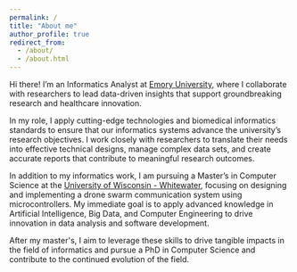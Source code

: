 ```yaml
---
permalink: /
title: "About me"
author_profile: true
redirect_from: 
  - /about/
  - /about.html
---
```


Hi there! I’m an Informatics Analyst at [Emory University](https://www.emory.edu/home/index.html), where I collaborate 
with researchers to lead data-driven insights that support groundbreaking research and healthcare innovation.

In my role, I apply cutting-edge technologies and biomedical informatics standards to ensure that our informatics 
systems advance the university’s research objectives. I work closely with researchers to translate their needs into 
effective technical designs, manage complex data sets, and create accurate reports that contribute to meaningful 
research outcomes.

In addition to my informatics work, I am pursuing a Master’s in Computer Science at the [University of Wisconsin - Whitewater](https://www.uww.edu/), 
focusing on designing and implementing a drone swarm communication system using microcontrollers. My immediate goal is 
to apply advanced knowledge in Artificial Intelligence, Big Data, and Computer Engineering to drive innovation in data 
analysis and software development. 

After my master's, I aim to leverage these skills to drive tangible impacts in the field of informatics and pursue a PhD 
in Computer Science and contribute to the continued evolution of the field.
